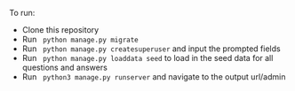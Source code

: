 To run:
- Clone this repository
- Run ``` python manage.py migrate```
- Run ``` python manage.py createsuperuser``` and input the prompted fields
- Run ``` python manage.py loaddata seed``` to load in the seed data for all questions and answers
- Run ``` python3 manage.py runserver``` and navigate to the output url/admin